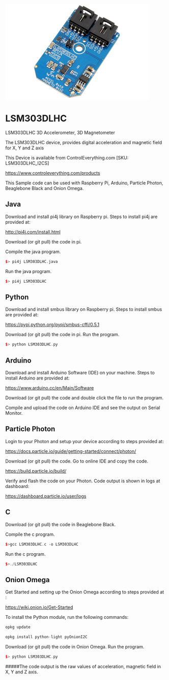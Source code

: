 [![LSM303DLHC](LSM303DLHC_I2CS.png)](https://www.controleverything.com/products)
# LSM303DLHC
LSM303DLHC 3D Accelerometer, 3D Magnetometer

The LSM303DLHC device, provides digital acceleration and magnetic field for X, Y and Z axis

This Device is available from ControlEverything.com [SKU: LSM303DLHC_I2CS]

https://www.controleverything.com/products

This Sample code can be used with Raspberry Pi, Arduino, Particle Photon, Beaglebone Black and Onion Omega.

## Java
Download and install pi4j library on Raspberry pi. Steps to install pi4j are provided at:

http://pi4j.com/install.html

Download (or git pull) the code in pi.

Compile the java program.
```cpp
$> pi4j LSM303DLHC.java
```

Run the java program.
```cpp
$> pi4j LSM303DLHC
```

## Python
Download and install smbus library on Raspberry pi. Steps to install smbus are provided at:

https://pypi.python.org/pypi/smbus-cffi/0.5.1

Download (or git pull) the code in pi. Run the program.

```cpp
$> python LSM303DLHC.py
```

## Arduino
Download and install Arduino Software (IDE) on your machine. Steps to install Arduino are provided at:

https://www.arduino.cc/en/Main/Software

Download (or git pull) the code and double click the file to run the program.

Compile and upload the code on Arduino IDE and see the output on Serial Monitor.


## Particle Photon

Login to your Photon and setup your device according to steps provided at:

https://docs.particle.io/guide/getting-started/connect/photon/

Download (or git pull) the code. Go to online IDE and copy the code.

https://build.particle.io/build/

Verify and flash the code on your Photon. Code output is shown in logs at dashboard:

https://dashboard.particle.io/user/logs


## C

Download (or git pull) the code in Beaglebone Black.

Compile the c program.
```cpp
$>gcc LSM303DLHC.c -o LSM303DLHC
```
Run the c program.
```cpp
$>./LSM303DLHC
```

## Onion Omega

Get Started and setting up the Onion Omega according to steps provided at :

https://wiki.onion.io/Get-Started

To install the Python module, run the following commands:
```cpp
opkg update
```
```cpp
opkg install python-light pyOnionI2C
```

Download (or git pull) the code in Onion Omega. Run the program.

```cpp
$> python LSM303DLHC.py
```

#####The code output is the raw values of acceleration, magnetic field in X, Y and Z axis.
